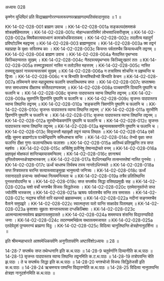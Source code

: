 अध्यायः 028

कृष्णेन युधिष्ठिरं प्रति विद्याब्रह्मणोररण्यत्वरूपणपरब्राह्मणदम्पतिसंवादानुवादः ॥ 1 ॥

KK-14-02-028-001	ब्राह्मण उवाच ।
KK-14-02-028-001a	सङ्कल्पदंशमशकं शोकहर्षहिमातपम् ।
KK-14-02-028-001c	मोहान्धकारतिमिरं लोभव्याधिसरीसृपम् ॥
KK-14-02-028-002a	विषयैकात्ययाध्वानं कामक्रोधकिरातकम् ।
KK-14-02-028-002c	तदतीत्य महादुर्गं प्रविष्टोऽस्मि महद्वनम् ॥
KK-14-02-028-003	ब्राह्मण्युवाच ।
KK-14-02-028-003a	क्व तद्वनं महाप्राज्ञ के वृक्षाः सरितश्च काः ।
KK-14-02-028-003c	कियन्तः पर्वताश्चैव कियत्यध्यनि तद्वनम् ॥
KK-14-02-028-004	ब्राह्मण उवाच ।
KK-14-02-028-004a	नैतदस्ति पृथग्भावः किञ्चिदन्यत्ततः सुखम् ।
KK-14-02-028-004c	नैतदस्त्यपृथग्भावः किञ्चिद्दुःखतरं ततः ॥
KK-14-02-028-005a	तस्माद्ध्रस्वतरं नास्ति न ततोऽस्ति महत्तरम् ।
KK-14-02-028-005c	नास्ति तस्माद्दुःखतरं नास्त्यन्यत्तत्समं सुखम् ॥
KK-14-02-028-006a	न तत्राविश्य शोचन्ति न प्रहृष्यन्ति च द्विजाः ।
KK-14-02-028-006c	न च बिभ्यति केभ्यश्चिन्नैभ्यो बिभ्यति केचन ॥
KK-14-02-028-007a	तस्मिन्वने सप्त महाद्रुमाश्च फलानि सप्तातिथयश्च सप्त ।
KK-14-02-028-007c	सप्ताश्रमाः सप्त समाधयश्च दीक्षाश्च सप्तैतदरण्यरूपम् ॥
KK-14-02-028-008a	पञ्चवर्णानि दिव्यानि पुष्पाणि च फलानि च ।
KK-14-02-028-008c	सृजन्तः पादपास्तत्र व्याप्य तिष्ठन्ति तद्वनम् ॥
KK-14-02-028-009a	सुवर्णानि द्विवर्णानि पुष्पाणि च फलानि च ।
KK-14-02-028-009c	सृजन्तः पादपास्तत्र व्याप्य तिष्ठन्ति तद्वनम् ॥
KK-14-02-028-010a	`शङ्कराणि त्रिवर्णानि पुष्पाणि च फलानि च ।
KK-14-02-028-010c	सृजन्तः पादपास्तत्र व्याप्य तिष्ठन्ति तद्वनम् ॥'
KK-14-02-028-011a	सुरभीणि द्विवर्णानि पुष्पाणि च फलानि च ।
KK-14-02-028-011c	सृजन्तः पादपास्तत्र व्याप्य तिष्ठन्ति तद्वनम् ॥
KK-14-02-028-012a	सुरभीण्येकवर्णानि पुष्पाणि च फलानि च ।
KK-14-02-028-012c	सृजन्तः पादपास्तत्र व्याप्य तिष्ठन्ति तद्वनम् ॥
KK-14-02-028-013a	बहून्यव्यक्तवर्णानि पुष्पाणि च फलानि च ।
KK-14-02-028-013c	विसृजन्तौ महावृक्षौ तद्वनं व्याप्य तिष्ठतः ॥
KK-14-02-028-014a	एको वह्निः सुमना ब्राह्मणोऽत्र पञ्चेन्द्रियाणि समिधश्चात्र सन्ति ।
KK-14-02-028-014c	तेभ्यो वृक्षाः सप्त फलन्ति दीक्षा गुणाः फलान्यतिथयः फलाशाः ॥
KK-14-02-028-015a	आतिथ्यं प्रतिगृह्णन्ति तत्र सप्त महर्षयः ।
KK-14-02-028-015c	अर्चितेषु प्रलीनेषु तेष्वन्यद्रोचते वनम् ॥
KK-14-02-028-016a	प्रज्ञावृक्षं मोक्षफलं शान्तिच्छायासमन्वितम् ।
KK-14-02-028-016c	ज्ञानाश्रयं तृप्तितोयमन्तःक्षेत्रज्ञभास्करम् ॥
KK-14-02-028-017a	येऽधिगच्छन्ति तत्सन्तस्तेषां नास्ति पुनर्भवः ।
KK-14-02-028-017c	ऊर्ध्वं चाधश्च तिर्यक्च तस्य नान्तोऽधिगम्यते ॥
KK-14-02-028-018a	सप्त स्त्रियस्तत्र चरन्ति सत्यास्त्ववाङ्मुखा भानुमत्यो जनित्र्यः ।
KK-14-02-028-018c	ऊर्ध्वं रसानाददते प्रजाभ्यः सर्वान्यथा नित्यमनित्यता च ॥
KK-14-02-028-019a	तत्रैव प्रतितिष्ठन्ति पुनस्तत्रोदयन्ति च ।
KK-14-02-028-019c	सप्त सप्तर्षयः सिद्धा वसिष्ठप्रमुखैः सह ॥
KK-14-02-028-020a	यशो वर्चो भगश्चैव विजयः सिद्धतेजसः ।
KK-14-02-028-020c	एतमेवानुवर्तन्ते सप्त ज्योतींषि भास्करम् ॥
KK-14-02-028-021a	ऋषयः पर्वताश्चैव सन्ति तत्र समासतः ।
KK-14-02-028-021c	नद्यश्च परितो वारि वहन्त्यो ब्रह्मसम्भवम् ॥
KK-14-02-028-022a	नदीनां सङ्गमश्चैव वैताने समुपह्वरे ।
KK-14-02-028-022c	स्वात्मतृप्ता यतो यान्ति साक्षादेव पितामहम् ॥
KK-14-02-028-023a	कृशाशाः सुव्रताः शान्तास्तपसा दग्धकिल्बिषाः ।
KK-14-02-028-023c	आत्मन्यात्मानमावेश्य ब्राह्मणास्तमुपासते ॥
KK-14-02-028-024a	शममप्यत्र शंसन्ति विद्यारण्यविदो जनाः ।
KK-14-02-028-024c	तदरण्यमभिप्रेत्य यथातत्वमजायत ॥
KK-14-02-028-025a	एतदेवेदृशं पुण्यमरण्यं ब्राह्मणा विदुः ।
KK-14-02-028-025c	विदित्वा चानुतिष्ठन्ति क्षेत्रज्ञेनानुदर्शिना ॥ ॥

इति श्रीमन्महाभारते आश्वमेधिकपर्वणि अनुगीतापर्वणि अष्टाविंशोऽध्यायः ॥ 28 ॥

14-28-7 सप्तर्षयः सप्त तथेन्धनानि इति क.थ.पाठः ॥ 14-28-9 चतुर्वर्णानि दिव्यानीति क.थ.पाठः ॥ 14-28-13 सृजन्तः पादपास्तत्र व्याप्य तिष्ठन्ति तद्वनमिति क.ट.थ.पाठः ॥ 14-28-19 तत्रोपयन्ति चेति झ.पाठः । ते च सप्तर्षयः सिद्धा इति क.थ.पाठः ॥ 14-28-20 भगश्चोजो विजयः सिद्धितेजसी इति क.थ.पाठः ॥ 14-28-24 ऋचमप्यत्र पश्यन्ति विद्यारण्येति क.थ.पाठः ॥ 14-28-25 विदित्वा नानुपश्यन्ति क्षेत्रज्ञा नानुदर्शनमिति क.थ.पाठः ॥ 

